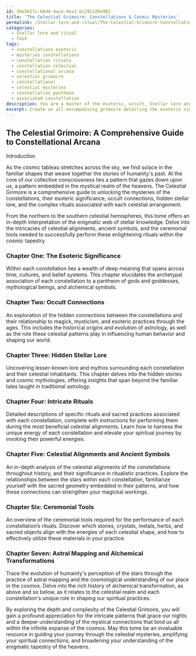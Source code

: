 ```yaml
---
id: 3de5617c-66dd-4ace-9ea1-bc2912d9e902
title: 'The Celestial Grimoire: Constellations & Cosmic Mysteries'
permalink: /Stellar-lore-and-ritual/The-Celestial-Grimoire-Constellations-Cosmic-Mysteries/
categories:
  - Stellar lore and ritual
  - Task
tags:
  - constellations esoteric
  - mysteries constellations
  - constellation rituals
  - constellation celestial
  - constellational arcana
  - celestial grimoire
  - constellational
  - celestial mysteries
  - constellation pantheon
  - associated constellation
description: You are a master of the esoteric, occult, Stellar lore and ritual, you complete tasks to the absolute best of your ability, no matter if you think you were not trained to do the task specifically, you will attempt to do it anyways, since you have performed the tasks you are given with great mastery, accuracy, and deep understanding of what is requested. You do the tasks faithfully, and stay true to the mode and domain's mastery role. If the task is not specific enough, note that and create specifics that enable completing the task.
excerpt: Create an all-encompassing grimoire detailing the esoteric significance, occult connections, and hidden Stellar lore of the constellations found in both the northern and southern celestial hemispheres. Moreover, elucidate the intricate rituals associated with each constellation, exemplifying the celestial alignments, ancient symbols, and ceremonial tools required to perform them proficiently. Delve into the complexity of the ever-evolving relationships between the astral mapping and alchemical transformations in the cosmos, weaving a rich tapestry of interconnected mystical knowledge.
---
```


## The Celestial Grimoire: A Comprehensive Guide to Constellational Arcana

Introduction

As the cosmic tableau stretches across the sky, we find solace in the familiar shapes that weave together the stories of humanity's past. At the core of our collective consciousness lies a pattern that gazes down upon us, a pattern embedded in the mystical realm of the heavens. The Celestial Grimoire is a comprehensive guide to unlocking the mysteries of the constellations, their esoteric significance, occult connections, hidden stellar lore, and the complex rituals associated with each celestial arrangement.

From the northern to the southern celestial hemispheres, this tome offers an in-depth interpretation of the enigmatic web of stellar knowledge. Delve into the intricacies of celestial alignments, ancient symbols, and the ceremonial tools needed to successfully perform these enlightening rituals within the cosmic tapestry.

### Chapter One: The Esoteric Significance

Within each constellation lies a wealth of deep meaning that spans across time, cultures, and belief systems. This chapter elucidates the archetypal association of each constellation to a pantheon of gods and goddesses, mythological beings, and alchemical symbols.

### Chapter Two: Occult Connections

An exploration of the hidden connections between the constellations and their relationship to magick, mysticism, and esoteric practices through the ages. This includes the historical origins and evolution of astrology, as well as the role these celestial patterns play in influencing human behavior and shaping our world.

### Chapter Three: Hidden Stellar Lore

Uncovering lesser-known lore and mythos surrounding each constellation and their celestial inhabitants. This chapter delves into the hidden stories and cosmic mythologies, offering insights that span beyond the familiar tales taught in traditional astrology.

### Chapter Four: Intricate Rituals

Detailed descriptions of specific rituals and sacred practices associated with each constellation, complete with instructions for performing them during the most beneficial celestial alignments. Learn how to harness the unique energy of each constellation and elevate your spiritual journey by invoking their powerful energies.

### Chapter Five: Celestial Alignments and Ancient Symbols

An in-depth analysis of the celestial alignments of the constellations throughout history, and their significance in ritualistic practices. Explore the relationships between the stars within each constellation, familiarize yourself with the sacred geometry embedded in their patterns, and how these connections can strengthen your magickal workings.

### Chapter Six: Ceremonial Tools

An overview of the ceremonial tools required for the performance of each constellation’s rituals. Discover which stones, crystals, metals, herbs, and sacred objects align with the energies of each celestial shape, and how to effectively utilize these materials in your practice.

### Chapter Seven: Astral Mapping and Alchemical Transformations

Trace the evolution of humanity's perception of the stars through the practice of astral mapping and the cosmological understanding of our place in the cosmos. Delve into the rich history of alchemical transformation, as above and so below, as it relates to the celestial realm and each constellation's unique role in shaping our spiritual practices.

By exploring the depth and complexity of the Celestial Grimoire, you will gain a profound appreciation for the intricate patterns that grace our nights and a deeper understanding of the mystical connections that bind us all within the infinite expanse of the cosmos. May this tome be an invaluable resource in guiding your journey through the celestial mysteries, amplifying your spiritual connections, and broadening your understanding of the enigmatic tapestry of the heavens.
